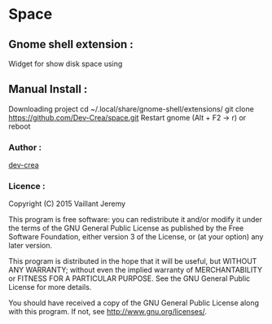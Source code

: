 # Space

## Gnome shell extension :
Widget for show disk space using

## Manual Install :
Downloading project
    cd ~/.local/share/gnome-shell/extensions/
    git clone https://github.com/Dev-Crea/space.git
Restart gnome (Alt + F2 -> r) or reboot

### Author :
[dev-crea](http://dev-crea.com)

### Licence :
Copyright (C) 2015 Vaillant Jeremy

This program is free software: you can redistribute it and/or modify
it under the terms of the GNU General Public License as published by
the Free Software Foundation, either version 3 of the License, or
(at your option) any later version.

This program is distributed in the hope that it will be useful,
but WITHOUT ANY WARRANTY; without even the implied warranty of
MERCHANTABILITY or FITNESS FOR A PARTICULAR PURPOSE.  See the
GNU General Public License for more details.

You should have received a copy of the GNU General Public License
along with this program.  If not, see <http://www.gnu.org/licenses/>.

